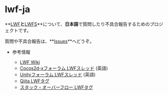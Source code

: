 lwf-ja
=======

**[LWF](https://github.com/gree/lwf)**と**[LWFS](https://github.com/gree/lwfs)**について、**日本語**で質問したり不具合報告するためのプロジェクトです。

質問や不具合報告は、**[Issues](https://github.com/gree/lwf-ja/issues?q=is%3all)**へどうぞ。

+ 参考情報

  + [LWF Wiki](http://lwf-users.org/)
  + [Cocos2d-xフォーラム LWFスレッド](http://discuss.cocos2d-x.org/t/lwf-for-c-with-cocos2d-x-renderer/10257) (英語)
  + [Unityフォーラム LWFスレッド](http://forum.unity3d.com/threads/lwf-an-open-source-tool-for-bringing-flash-animation-to-unity-and-html5.158771/) (英語)
  + [Qiita LWFタグ](http://qiita.com/tags/lwf)
  + [スタック・オーバーフロー LWFタグ](http://ja.stackoverflow.com/questions/tagged/lwf)
